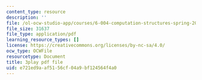 ```yaml
---
content_type: resource
description: ''
file: /ol-ocw-studio-app/courses/6-004-computation-structures-spring-2017/e721ed9aaf5156cf04a9bf124564f4a0_YEZUywtDJQ4.pdf
file_size: 31637
file_type: application/pdf
learning_resource_types: []
license: https://creativecommons.org/licenses/by-nc-sa/4.0/
ocw_type: OCWFile
resourcetype: Document
title: 3play pdf file
uid: e721ed9a-af51-56cf-04a9-bf124564f4a0
---
```

